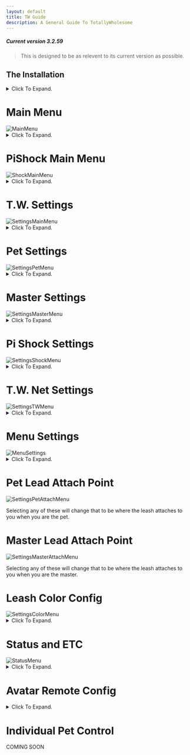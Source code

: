 ```yaml
---
layout: default
title: TW Guide
description: A General Guide To TotallyWholesome
---
```


##### Current version 3.2.59
> This is designed to be as relevent to its current version as possible.

<h2><a id="The_Installation">The Installation</a></h2>

<details>
  <summary>Click To Expand.</summary>

  <h4>1. Run Melonloader Installer</h4>
  <h4>2. Go find mods folder (Probably at C:\Program Files (x86)\Steam\steamapps\common\ChilloutVR\)</h4>
  <h4>3. Drag and drop mod into mods folder</h4>
  <h4>4. Run CVR</h4>

  <p>
  If you have any problems with the above I recommend you go to youtube and find some videos on how to use a computer.
  <br>If you have any problems AFTER the above I recommend you do "!logs" in the support channel and follow the instructions given.
  </p>

</details>
  
<h1><a id="Main_Menu">Main Menu</a></h1>
<img src="https://user-images.githubusercontent.com/105324215/191076301-bfbb546d-f190-4d9e-b890-5d3ebda9b1ca.png" alt="MainMenu">

<details>
  <summary>Click To Expand.</summary>

  Once you have loaded into VRC and go to your QuickMenu you are going to see a new tab in the top right. Clicking this tab will bring you to this first menu, the main menu. <i>After you accept the eula.</i>

  <h3>Remove Leash</h3>
  Remove Leash does as it says. If you have <i>ANY</i> leashes attached clicking this button will remove <i>ALL</i> of the leashes.

  <h3>Clear Notifications</h3>
  Clear Notifications clears all current notifications, even those that are <i>currently</i> pending. This is more used if you need to clear a build up of T.W. requests.

  <h3>TW Settings</h3>
  A collection of settings for T.W. <a href="#T.W._Settings">ReadMore</a>

  <h3>Status and ETC</h3>
  A collection of settings refering to your T.W. status and other information. <a href="#Status_and_ETC">ReadMore</a>

  <h3>Gag Pets</h3>
  This toggle will attempt to gag <i>ALL</i> pets leashed. <i>This will fail if pet does not have force mute allowed.</i>

  <h3>Temp Unlock Leashes</h3>
  This toggle will temporarily unlock <i>ALL</i> leashes attached to pets. <i>THIS WILL NOT UNLOCK YOU!</i>

  <h3>AV3 Remote Config</h3>
  A collection of your current avatars parameters that you can set to allow the Master to control. <a href="#Avatar_Remote_Config">ReadMore</a>

  <h3>Individual Pet Controls</h3>
  A collection of your current pets allowing for individual control of each pet. <a href="#Individual_Pet_Control">ReadMore</a>

  <h3>Leash Length</h3>
  Sets the length for <i>ALL</i> pet leashes. <i>THIS WILL NOT CHANGE YOUR LEASH!</i>

  <h3>Lovense Strength</h3>
  Sets the strength for <i>ALL</i> connected pet lovense. <i>THIS WILL NOT EFFECT YOUR LOVENSE!</i>
    
</details>

<h1><a id="PiShock_Main_Menu">PiShock Main Menu</a></h1>
<img src="https://user-images.githubusercontent.com/105324215/191076782-3fd1c962-eafe-4843-b431-c14f2bdc3e8e.png" alt="ShockMainMenu">

<details>
  <summary>Click To Expand.</summary>

  Under the Main Menu we have the PiShock Main Menu.

  <h3>Beep</h3>
  It beeps <i>ALL</i> connected pet PiShock devices. <i>BEEP</i>

  <h3>Vibrate</h3>
  It vibrates <i>ALL</i> connected pet PiShock devices. <i>BRR</i>

  <h3>Shock</h3>
  It shocks <i>ALL</i> connected pet PiShock devices. <i>BZZT</i>

  <h3>Height Control</h3>
  Toggles on and off height control for <i>ALL</i> connected pet PiShock devices. 

  <h3>Strength</h3>
  The strength of the Beep, Vibrate, and Shock for <i>ALL</i> connected pet PiShock devices.

  <h3>Duration</h3>
  The duration of the Beep, Vibrate, and Shock for <i>ALL</i> connected pet PiShock devices.

  <h3>Shock Height</h3>
  Sets the height at which if the pet goes over it will trigger height control.

  <h3>Shock Height Max Strength</h3>
  The max strength shock that the pet will recieve when going over the height control limit.

  <h3>Shock Height Min Strength</h3>
  The min strength shock that the pet will recieve when going over the height control limit.

  <h3>Shock Height Step Strength</h3>
  How fast the shocks go from Min Strength to Max Strength.

</details>  

<h1><a id="T.W._Settings">T.W. Settings</a></h1>
<img src="https://user-images.githubusercontent.com/105324215/191077397-ea3c9585-47a7-4053-b57f-a34686eff4ab.png" alt="SettingsMainMenu">

<details>
  <summary>Click To Expand.</summary>

  The first grouping under T.W. Settings

  <h3>TW Branches</h3>
  Contains option to pick which release you will use. <i>Beta Requires Beta Key</i> (Changes on next start up)
  
  <h3>Restart Buttplug</h3>
  Attempts to restart Buttplug.io
  
  <h3>Test Toys</h3>
  Vibrates your connected Lovense toys and beeps your connected pishock toys.
    
  <h3>Reload Config</h3>
  Reloads the T.W. Settings config.
  
  <h3>Menu Settings</h3>
  A collection of menus that you can show or hide from the main menu. <a href="#Menu_Settings">ReadMore</a>
  
  <h3>Hide The Leash</h3>
  Toggles if any leash attached to you is hidden to everyone <i>INCLUDING YOU</i> or not.

  <h3>Private Leash</h3>
  Toggles if any leash attached to you is hidden to everyone <i>EXCLUDING PET AND MASTER</i> or not.

  <h3>Auto Accept Requests From Friends Only</h3>
  Checks to see if you have "Auto Accept Pet Requests" or "Auto Accept Master Requests" enabled then checks if the person requesting is your friend. If they are the request will be accepted.
  
  <h3>Use CVR HUD Messages</h3>
  Toggles if T.W. will use the CVR HUD messages for notifications.

  <h3>Pet/Master Join Notifications</h3>
  Toggles if you will recieve notifications when your Pet or Master joins.

</details>  

<h1><a id="Pet_Settings">Pet Settings</a></h1>
<img src="https://user-images.githubusercontent.com/105324215/191077642-4ac7b62c-6ac7-4d2a-9fec-55a6c239dd16.png" alt="SettingsPetMenu">

<details>
  <summary>Click To Expand.</summary>

  Settings for when you are a pet.
  
  <h3>Pet Lead Attach Point</h3>
  Sets where the lead will attach to your body when you are a pet. <a href="#Pet_Lead_Attach_Point">ReadMore</a>
  
  <h3>Auto Accept Pet Request</h3>
  Does as it says. Auto Accepts pet requests from anyone that isn't blocked on T.W.

  <h3>Allow Force Mute</h3>
  Allows for Master to mute you.

  <h3>Enable Muffled Mode</h3>
  If "Allow Force Mute" is on along with this toggle you will be muffled instead of muted.

  <h3>Enable Toy Control</h3>
  Enable to allow for Lovense integration with T.W. <a href="https://wiki.totallywholeso.me/ToyIntegrations">Setup</a>

  <h3>Allow Toy Control</h3>
  Allow for your connected toy to be controlled through T.W.

  <h3>Follow Master On World Change</h3>
  If Master has "Allow Pet To Follow You" enabled when your master moves to a new world you will be pulled with them.

</details>  
 
<h1><a id="Master_Settings">Master Settings</a></h1>
<img src="https://user-images.githubusercontent.com/105324215/191077785-fd1f700a-bb19-4157-9172-24f0937025d5.png" alt="SettingsMasterMenu">

<details>
  <summary>Click To Expand.</summary>

  Settings for when you are a master.

  <h3>Master Lead Attach Point</h3>
  Sets where the lead will attach to your body when you are a master. <a href="#Master_Lead_Attach_Point">ReadMore</a>
  
  <h3>Allow Pet To Follow You</h3>
  Sends world change to pet to allow them to follow.

  <h3>Auto Accept Master Requests</h3>
  Does as it says. Auto Accepts Master Requests from *anyone* that is not blocked through T.W.

</details>  

<h1><a id="Pi_Shock_Settings">Pi Shock Settings</a></h1>
<img src="https://user-images.githubusercontent.com/105324215/191077941-f98c1fa7-0701-449c-a710-4ffd8e589ee8.png" alt="SettingsShockMenu">

<details>
  <summary>Click To Expand.</summary>

  Settings for enabling Pi Shock features.
  
  <h3>Shocker Management</h3>
  <i>Covered in Setup Video.</i> <img src="http://aurares.potato.moe/shockermanagement.mp4" alt="Click-Me-For-Setup-Video">

  <h3>Allow Shock Control</h3>
  Enable to allow for Pi Shock integration with T.W.

  <h3>Allow Beep</h3>
  Allow Master to Beep PiShock Devices.

  <h3>Allow Vibrate</h3>
  Allow Master to Vibrate PiShock Devices.

  <h3>Allow Shock</h3>
  Allow Master to Shock PiShock Devices.

  <h3>Allow Height Control</h3>
  Allow Master to toggle height control.

  <h3>Height Control Warning</h3>
  Recieve a warning when you are about to trigger the height control shock.
  
  <h3>Random Shocker Mode</h3>
  Sends shocks to random shocker device.

</details>  

<h1><a id="T.W._Net_Settings">T.W. Net Settings</a></h1>
<img src="https://user-images.githubusercontent.com/105324215/191078249-811e11e8-6eb7-42b0-8d92-5dab8225f138.png" alt="SettingsTWMenu">

<details>
  <summary>Click To Expand.</summary>

  Settings for connecting with T.W.

  <h3>Disconnect From TWNet</h3>
  Should not need to be used. Disconnects you from TW

  <h3>Reconnect to TWNet</h3>
  Should not need to be used. TW will auto reconnect unless disconnected using "Disconnect From TWNet".

  <h3>Leash Color Config</h3>
  Menu for changing your leash colour. <a href="#Leash_Colour">ReadMore</a>
  
  <h3>Custom Leash Colour</h3>
  Enable for custom color

</details>  

<h1><a id="Menu_Settings">Menu Settings</a></h1>
<img src="https://user-images.githubusercontent.com/105324215/191078429-7af49ce2-f1c3-4213-9a56-268789b4c812.png" alt="MenuSettings">

<details>
  <summary>Click To Expand.</summary>

  <h3>Logo Position Y</h3>
  Sets the T.W. logo, <i>the one used to open the menu</i> up and down position. 
  
  <h3>Logo Position X</h3>
  Sets the T.W. logo, <i>the one used to open the menu</i> left and right position. 
  
  <h3>Hide Pi Shock Elements</h3>
  Enabling hides the Pi Shock Elements from the Main Menu.

  <h3>Hide Toy Strength</h3>
  Enabling hides the toy strength slider from the Main Menu.

</details>  

<h1><a id="Pet_Lead_Attach_Point">Pet Lead Attach Point</a></h1>
<img src="https://user-images.githubusercontent.com/105324215/191078706-761d6008-363d-40c5-a8b6-544105c61682.png" alt="SettingsPetAttachMenu">

Selecting any of these will change that to be where the leash attaches to you when you are the pet.

<h1><a id="Master_Lead_Attach_Point">Master Lead Attach Point</a></h1>
<img src="https://user-images.githubusercontent.com/105324215/191078745-368d4567-ce60-4bc2-b2e1-6c8aa52a4742.png" alt="SettingsMasterAttachMenu">

Selecting any of these will change that to be where the leash attaches to you when you are the master.

<h1><a id="Leash_Colour">Leash Color Config</a></h1>
<img src="https://user-images.githubusercontent.com/105324215/191078796-ebfe2415-c727-4fe3-b9c5-144d7169ff78.png" alt="SettingsColorMenu">

<details>
  <summary>Click To Expand.</summary>

  <h3>Save</h3>
  Sets the color in the color preview box as your leash color.

</details>  

<h1><a id="Status_and_ETC">Status and ETC</a></h1>
<img src="https://user-images.githubusercontent.com/105324215/191078835-4e3aa8b2-575d-4133-baf6-c918fee3ea6f.png" alt="StatusMenu">

<details>
  <summary>Click To Expand.</summary>

  Menus for status <i>Some changes here will show on the button used to open the menu.</i>

  <h3>Enable Status</h3>
  Enables having a T.W. Logo near your nametag.

  <h3>Display Special Badge</h3>
  Enabled Special tag on the T.W. logo if you have one.

  <h3>Hide Status In Public</h3>
  Hides T.W. Status in public worlds.

  <h3>Enter Rank Key</h3>
  You get one of these if you in the Beta.

  <h3>Other stuff</h3>
  Buttons for Discord, PiShock Homepage, Licences, and Eula.
  
</details>  
 
<h1><a id="Avatar_Remote_Config">Avatar Remote Config</a></h1>

<details>
  <summary>Click To Expand.</summary>
<br>
<img src="https://user-images.githubusercontent.com/105324215/191087313-2e6a512c-a481-4fca-824f-21614a7e2126.png" alt="AvatarRemoteConfig">
  
<h3>Parameters</h3>
Enabling any of the parameters you see will allow the master to control them.
  
</details>

<h1><a id="Individual_Pet_Control">Individual Pet Control</a></h1>
COMING SOON
